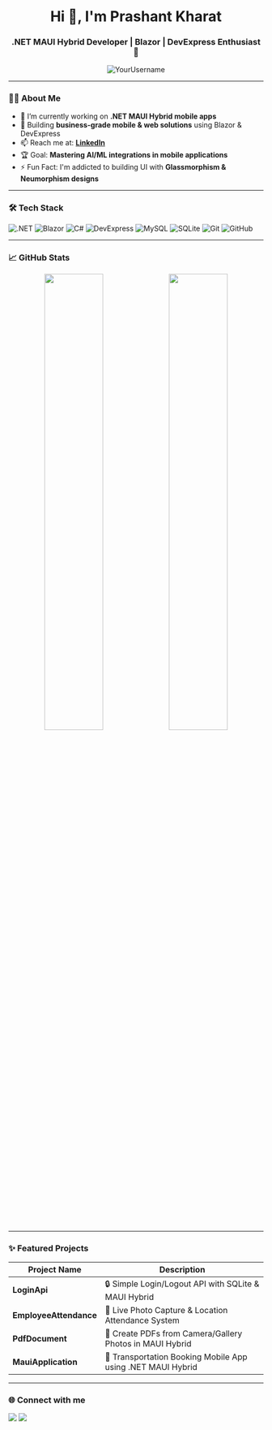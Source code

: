 <h1 align="center">Hi 👋, I'm Prashant Kharat</h1>
<h3 align="center">.NET MAUI Hybrid Developer | Blazor | DevExpress Enthusiast 🚀</h3>

<p align="center">
  <img src="https://komarev.com/ghpvc/?username=Prashant-099&label=Profile%20views&color=0e75b6&style=flat" alt="YourUsername" />
</p>

---

### 🧑‍💻 About Me
- 🌱 I’m currently working on **.NET MAUI Hybrid mobile apps**
- 🔭 Building **business-grade mobile & web solutions** using Blazor & DevExpress
- 📫 Reach me at: **[LinkedIn](https://linkedin.com/in/your-profile)**
- 🏆 Goal: **Mastering AI/ML integrations in mobile applications**
- ⚡ Fun Fact: I'm addicted to building UI with **Glassmorphism & Neumorphism designs**

---

### 🛠️ Tech Stack
![.NET](https://img.shields.io/badge/.NET%20MAUI-512BD4.svg?style=for-the-badge&logo=dotnet&logoColor=white)
![Blazor](https://img.shields.io/badge/Blazor-512BD4.svg?style=for-the-badge&logo=blazor&logoColor=white)
![C#](https://img.shields.io/badge/C%23-239120.svg?style=for-the-badge&logo=c-sharp&logoColor=white)
![DevExpress](https://img.shields.io/badge/DevExpress-FF6C37?style=for-the-badge&logo=devexpress&logoColor=white)
![MySQL](https://img.shields.io/badge/MySQL-4479A1?style=for-the-badge&logo=mysql&logoColor=white)
![SQLite](https://img.shields.io/badge/SQLite-003B57?style=for-the-badge&logo=sqlite&logoColor=white)
![Git](https://img.shields.io/badge/Git-F05032?style=for-the-badge&logo=git&logoColor=white)
![GitHub](https://img.shields.io/badge/GitHub-181717?style=for-the-badge&logo=github&logoColor=white)

---

### 📈 GitHub Stats
<p align="center">
  <img src="https://github-readme-stats.vercel.app/api?username=YourUsername&show_icons=true&theme=radical" width="48%" />
  <img src="https://github-readme-streak-stats.herokuapp.com/?user=YourUsername&theme=radical" width="48%" />
</p>

---

### ✨ Featured Projects
| Project Name                | Description                                                             |
|-----------------------------|-------------------------------------------------------------------------|
| **LoginApi**                 | 🔒 Simple Login/Logout API with SQLite & MAUI Hybrid                    |
| **EmployeeAttendance**       | 📸 Live Photo Capture & Location Attendance System                      |
| **PdfDocument**              | 📄 Create PDFs from Camera/Gallery Photos in MAUI Hybrid                |
| **MauiApplication**          | 🚖 Transportation Booking Mobile App using .NET MAUI Hybrid             |

---

### 🌐 Connect with me
<p>
  <a href="https://linkedin.com/in/your-profile"><img src="https://img.shields.io/badge/LinkedIn-0A66C2?style=for-the-badge&logo=linkedin&logoColor=white" /></a>
  <a href="mailto:your.email@example.com"><img src="https://img.shields.io/badge/Gmail-D14836?style=for-the-badge&logo=gmail&logoColor=white" /></a>
</p>
